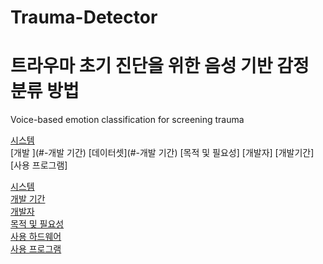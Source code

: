 # Trauma-Detector
# 트라우마 초기 진단을 위한 음성 기반 감정 분류 방법
Voice-based emotion classification for screening trauma

[시스템 ](#-시스템-설명)  
[개발  ](#-개발 기간)
[데이터셋](#-개발 기간)
[목적 및 필요성]
[개발자]
[개발기간]
[사용 프로그램]


[시스템 ](#-시스템-설명)  
[개발 기간](#-개발-기간)  
[개발자](#-개발자)  
[목적 및 필요성](#-목적-및-필요성)  
[사용 하드웨어](#-사용-하드웨어)  
[사용 프로그램](#-사용-프로그램)  
